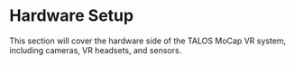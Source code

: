 ﻿# Hardware Setup

This section will cover the hardware side of the TALOS MoCap VR system, including cameras, VR headsets, and sensors.

